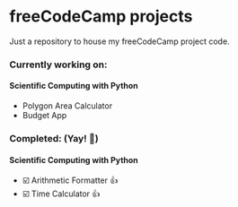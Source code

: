# freeCodeCamp projects

Just a repository to house my freeCodeCamp project code.

### Currently working on:
#### Scientific Computing with Python
- Polygon Area Calculator
- Budget App

### Completed: (Yay! 🤘)
#### Scientific Computing with Python
- ☑️ Arithmetic Formatter 👍
- ☑️ Time Calculator 👍
